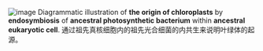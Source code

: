 ![image](https://user-images.githubusercontent.com/75465037/103786309-42624980-5077-11eb-9826-cc6d92969aaf.png)
Diagrammatic illustration of **the origin of chloroplasts** by **endosymbiosis** of **ancestral photosynthetic bacterium** within **ancestral eukaryotic cell**.
通过祖先真核细胞内的祖先光合细菌的内共生来说明叶绿体的起源。